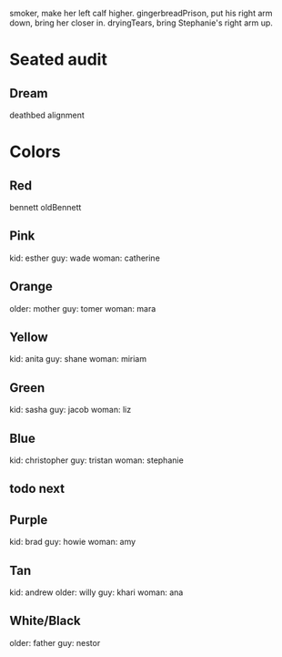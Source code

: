smoker, make her left calf higher.
gingerbreadPrison, put his right arm down, bring her closer in.
dryingTears, bring Stephanie's right arm up.

# Seated audit

## Dream
deathbed alignment

# Colors

## Red
bennett
oldBennett

## Pink
kid: esther
guy: wade
woman: catherine

## Orange
older: mother
guy: tomer
woman: mara

## Yellow
kid: anita
guy: shane
woman: miriam

## Green
kid: sasha
guy: jacob
woman: liz

## Blue
kid: christopher
guy: tristan
woman: stephanie

## todo next

## Purple
kid: brad
guy: howie
woman: amy

## Tan
kid: andrew
older: willy
guy: khari
woman: ana

## White/Black
older: father
guy: nestor

